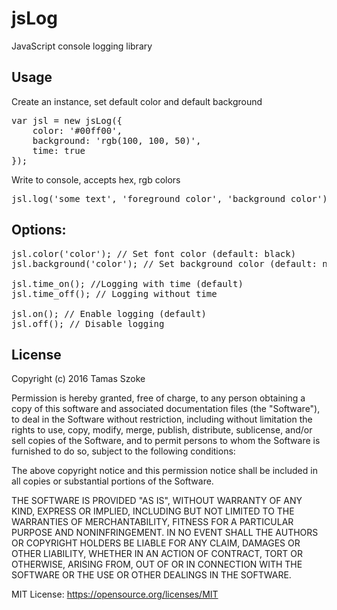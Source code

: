 # jsLog
JavaScript console logging library

<h2>Usage</h2>

Create an instance, set default color and default background

<pre>var jsl = new jsLog({
	color: '#00ff00',
	background: 'rgb(100, 100, 50)',
	time: true
});</pre>
	
Write to console, accepts hex, rgb colors<br/>
<pre>jsl.log('some text', 'foreground color', 'background color');</pre>

<h2>Options:</h2>

<pre>jsl.color('color'); // Set font color (default: black)
jsl.background('color'); // Set background color (default: none)

jsl.time_on(); //Logging with time (default)
jsl.time_off(); // Logging without time

jsl.on(); // Enable logging (default)
jsl.off(); // Disable logging
</pre>

<h2>License</h2>

Copyright (c) 2016 Tamas Szoke

Permission is hereby granted, free of charge, to any person obtaining a copy of this software and associated documentation files (the "Software"), to deal in the Software without restriction, including without limitation the rights to use, copy, modify, merge, publish, distribute, sublicense, and/or sell copies of the Software, and to permit persons to whom the Software is furnished to do so, subject to the following conditions:

The above copyright notice and this permission notice shall be included in all copies or substantial portions of the Software.

THE SOFTWARE IS PROVIDED "AS IS", WITHOUT WARRANTY OF ANY KIND, EXPRESS OR IMPLIED, INCLUDING BUT NOT LIMITED TO THE WARRANTIES OF MERCHANTABILITY, FITNESS FOR A PARTICULAR PURPOSE AND NONINFRINGEMENT. IN NO EVENT SHALL THE AUTHORS OR COPYRIGHT HOLDERS BE LIABLE FOR ANY CLAIM, DAMAGES OR OTHER LIABILITY, WHETHER IN AN ACTION OF CONTRACT, TORT OR OTHERWISE, ARISING FROM, OUT OF OR IN CONNECTION WITH THE SOFTWARE OR THE USE OR OTHER DEALINGS IN THE SOFTWARE.

MIT License: https://opensource.org/licenses/MIT
